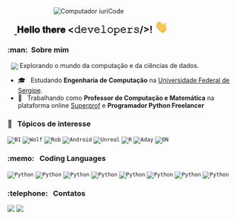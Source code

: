 <html>
<img src="https://raw.githubusercontent.com/MicaelliMedeiros/micaellimedeiros/master/image/computer-illustration.png" min-width="400px" max-width="400px" width="400px" align="right" alt="Computador iuriCode">
<p align="left">
<h2><a id="user-content--𝐇𝐞𝐥𝐥𝐨-𝐭𝐡𝐞𝐫𝐞-𝐟𝐞𝐥𝐥𝐨𝐰-𝚍𝚎𝚟𝚎𝚕𝚘𝚙𝚎𝚛𝚜-" class="anchor" aria-hidden="true" href="#-𝐇𝐞𝐥𝐥𝐨-𝐭𝐡𝐞𝐫𝐞-𝐟𝐞𝐥𝐥𝐨𝐰-𝚍𝚎𝚟𝚎𝚕𝚘𝚙𝚎𝚛𝚜-">
<svg class="octicon octicon-link" viewBox="0 0 16 16" version="1.1" width="16" height="16" aria-hidden="true">
</svg>
</a> 
<strong>𝐇𝐞𝐥𝐥𝐨 𝐭𝐡𝐞𝐫𝐞 &lt;𝚍𝚎𝚟𝚎𝚕𝚘𝚙𝚎𝚛𝚜/&gt;! </strong>
<a href="#"><img src="https://github.com/ABSphreak/ABSphreak/raw/master/gifs/Hi.gif" width="30px" style="max-width:100%;"></a></h2>
</p>
<p align="left"> 
  <h3> :man: &nbsp;Sobre mim </h3>

&nbsp;  <a href="#" alt="Dados">
<img src="https://www.globaltec.com.br/wp-content/uploads/2021/01/5ab1a21aaafa93397c0d6eedcb24731e-computer-laptop-icon-by-vexels.png" width="30px" align='center'></a> Explorando o mundo da computação e da ciências de dados.
- 🎓 &nbsp; Estudando **Engenharia de Computação** na <a href="https://www.ufs.br">Universidade Federal de Sergipe</a>.
- 💼 &nbsp; Trabalhando como **Professor de Computação e Matemática** na plataforma online <a href="https://www.superprof.com.br/">Superprof</a> e **Programador Python Freelancer**

</p>
<h3> 🤔 &nbsp; Tópicos de interesse </h3>
  <code><img height="30" src="https://img.shields.io/badge/-Power%20BI-171615?style=flat&logo=Power%20BI" style="borderRadius=9000px 30px;" alt="BI"/></code>
  <code><img height="25" src="https://img.shields.io/badge/-Wolfram%20Alpha-171615?style=plastic&labelColor=171615&logo=Wolfram&logoColor=red" alt="Wolf"/></code>
  <code><img height="25" src="https://img.shields.io/badge/-Robotics-171615?style=plastic&labelColor=171615&logo=Instructables&logoColor=yellow&logoWidth=40)" alt="Rob"/></code>
    <code><img height="25" src="https://img.shields.io/badge/-Mobile%20Dev.-171615?style=plastic&labelColor=171615&logo=Android" alt="Android"/></code>
    <code><img height="25" src="https://img.shields.io/badge/-Game%20Dev.-171615?style=plastic&labelColor=171615&logo=Unreal%20Engine" alt="Unreal"/></code>
    <code><img height="25" src="https://img.shields.io/badge/-R-171615?style=plastic&labelColor=171615&logo=R&logoColor=blue" alt="R"/></code>
    <code><img height="25" src="https://img.shields.io/badge/-Hackaday-171615?style=plastic&labelColor=171615&logo=Hackaday" alt="Aday"/></code>
    <code><img height="25" src="https://img.shields.io/badge/-Design%20Patterns-171615?style=plastic&labelColor=171615&logo=Designer%20News" alt="DN"/></code>
    
<h3> :memo: &nbsp; Coding Languages </h3>

   <code><img height="25" src="https://img.shields.io/badge/-Python-171615?style=plastic&labelColor=171615&logo=Python" alt="Python"/></code>
   <code><img height="25" src="https://img.shields.io/badge/-Javascript-171615?style=plastic&labelColor=171615&logo=Javascript" alt="Python"/></code>
   <code><img height="25" src="https://img.shields.io/badge/-Java-171615?style=plastic&labelColor=171615&logo=Java" alt="Python"/></code>
   <code><img height="25" src="https://img.shields.io/badge/-HTML5-171615?style=plastic&labelColor=171615&logo=HTML5" alt="Python"/></code>
   <code><img height="25" src="https://img.shields.io/badge/-CSharp-171615?style=plastic&labelColor=171615&logo=C%20Sharp" alt="Python"/></code>
   <code><img height="25" src="https://img.shields.io/badge/-C-171615?style=plastic&logo=C&logoColor=blue" alt="Python"/></code>
   <code><img height="25" src="https://img.shields.io/badge/-Delphi-171615?style=plastic&logo=Delphi&logoColor=red" alt="Python"/></code>
   <code><img height="25" src="https://img.shields.io/badge/-VBA-171615?style=plastic&logo=Microsoft%20Excel" alt="Python"/></code>


<p align="left">
  <h3> :telephone: &nbsp; Contatos</h3>
</p>
<p align="left">
  <a address="mailto:eduardo92005@gmail.com" alt="Gmail">
  <img height=30 src="https://img.shields.io/badge/-Gmail-FF0000?style=flat-square&labelColor=FF0000&logo=gmail&logoColor=white&link=eduardo92005@gmail.com" /></a>

  <a href="https://www.linkedin.com/in/carlos-eduardo-silva-4a5b59204/" alt="Linkedin">
  <img height=30 src="https://img.shields.io/badge/-Linkedin-0e76a8?style=flat-square&logo=Linkedin&logoColor=white&link=https://www.linkedin.com/in/carlos-eduardo-silva-4a5b59204/" /></a>

</p>
</html>
